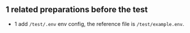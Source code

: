 ## 1 related preparations before the test
* 1 add `/test/.env` env config, the reference file is `/test/example.env`.